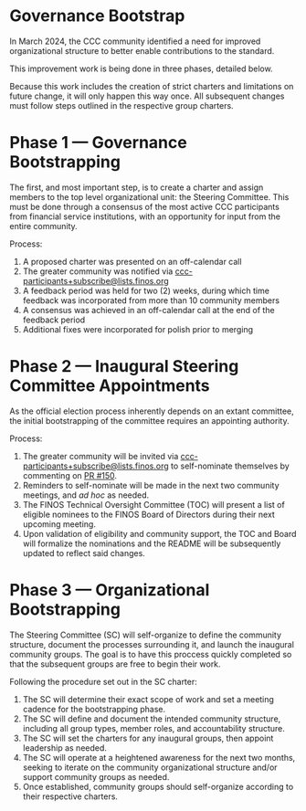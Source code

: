 # Governance Bootstrap

In March 2024, the CCC community identified a need for improved organizational structure to better enable contributions to the standard.

This improvement work is being done in three phases, detailed below.

Because this work includes the creation of strict charters and limitations on future change, it will only happen this way once. All subsequent changes must follow steps outlined in the respective group charters.

# Phase 1 — Governance Bootstrapping

The first, and most important step, is to create a charter and assign members to the top level organizational unit: the Steering Committee. This must be done through a consensus of the most active CCC participants from financial service institutions, with an opportunity for input from the entire community.

Process:

1. A proposed charter was presented on an off-calendar call
1. The greater community was notified via ccc-participants+subscribe@lists.finos.org
1. A feedback period was held for two (2) weeks, during which time feedback was incorporated from more than 10 community members
1. A consensus was achieved in an off-calendar call at the end of the feedback period
1. Additional fixes were incorporated for polish prior to merging

# Phase 2 — Inaugural Steering Committee Appointments

As the official election process inherently depends on an extant committee, the initial bootstrapping of the committee requires an appointing authority.

Process:

1. The greater community will be invited via ccc-participants+subscribe@lists.finos.org to self-nominate themselves by commenting on [PR #150](https://github.com/finos/common-cloud-controls/issues/150).
1. Reminders to self-nominate will be made in the next two community meetings, and _ad hoc_ as needed.
1. The FINOS Technical Oversight Committee (TOC) will present a list of eligible nominees to the FINOS Board of Directors during their next upcoming meeting.
1. Upon validation of eligibility and community support, the TOC and Board will formalize the nominations and the README will be subsequently updated to reflect said changes.

# Phase 3 — Organizational Bootstrapping

The Steering Committee (SC) will self-organize to define the community structure, document the processes surrounding it, and launch the inaugural community groups. The goal is to have this proccess quickly completed so that the subsequent groups are free to begin their work.

Following the procedure set out in the SC charter:

1. The SC will determine their exact scope of work and set a meeting cadence for the bootstrapping phase.
1. The SC will define and document the intended community structure, including all group types, member roles, and accountability structure.
1. The SC will set the charters for any inaugural groups, then appoint leadership as needed.
1. The SC will operate at a heightened awareness for the next two months, seeking to iterate on the community organizational structure and/or support community groups as needed.
1. Once established, community groups should self-organize according to their respective charters.
